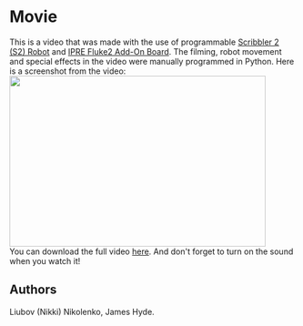 # Movie #
 This is a video that was made with the use of programmable [Scribbler 2 (S2) Robot](https://www.parallax.com/product/28136) and 
[IPRE Fluke2 Add-On Board](http://www.betterbots.com/cshop/fluke2). The filming, robot movement and special effects 
in the video were manually programmed in Python. Here is a screenshot from the video:  
<img src="https://user-images.githubusercontent.com/16352823/29000745-3bf838ce-7a43-11e7-953d-ba82e727d7c6.png" width="450px" height="300px" />  
You can download the full video [here](https://github.com/lnikolenko/projects/tree/master/Python/Movie/movie.avi). And don't forget to turn on the sound when you watch it!
## Authors ##
Liubov (Nikki) Nikolenko, James Hyde. 
